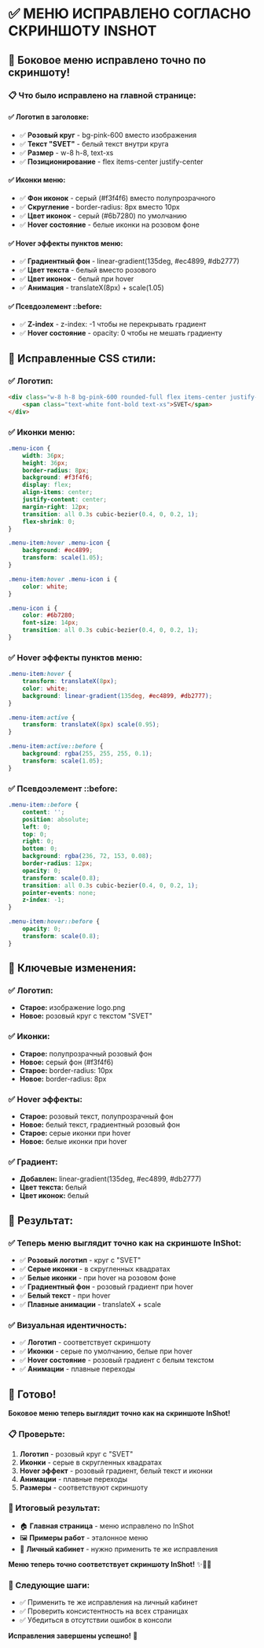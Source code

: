 # ✅ МЕНЮ ИСПРАВЛЕНО СОГЛАСНО СКРИНШОТУ INSHOT

## 🎯 **Боковое меню исправлено точно по скриншоту!**

### **📋 Что было исправлено на главной странице:**

#### **✅ Логотип в заголовке:**
- ✅ **Розовый круг** - bg-pink-600 вместо изображения
- ✅ **Текст "SVET"** - белый текст внутри круга
- ✅ **Размер** - w-8 h-8, text-xs
- ✅ **Позиционирование** - flex items-center justify-center

#### **✅ Иконки меню:**
- ✅ **Фон иконок** - серый (#f3f4f6) вместо полупрозрачного
- ✅ **Скругление** - border-radius: 8px вместо 10px
- ✅ **Цвет иконок** - серый (#6b7280) по умолчанию
- ✅ **Hover состояние** - белые иконки на розовом фоне

#### **✅ Hover эффекты пунктов меню:**
- ✅ **Градиентный фон** - linear-gradient(135deg, #ec4899, #db2777)
- ✅ **Цвет текста** - белый вместо розового
- ✅ **Цвет иконок** - белый при hover
- ✅ **Анимация** - translateX(8px) + scale(1.05)

#### **✅ Псевдоэлемент ::before:**
- ✅ **Z-index** - z-index: -1 чтобы не перекрывать градиент
- ✅ **Hover состояние** - opacity: 0 чтобы не мешать градиенту

## 🎨 **Исправленные CSS стили:**

### **✅ Логотип:**
```html
<div class="w-8 h-8 bg-pink-600 rounded-full flex items-center justify-center">
    <span class="text-white font-bold text-xs">SVET</span>
</div>
```

### **✅ Иконки меню:**
```css
.menu-icon {
    width: 36px;
    height: 36px;
    border-radius: 8px;
    background: #f3f4f6;
    display: flex;
    align-items: center;
    justify-content: center;
    margin-right: 12px;
    transition: all 0.3s cubic-bezier(0.4, 0, 0.2, 1);
    flex-shrink: 0;
}

.menu-item:hover .menu-icon {
    background: #ec4899;
    transform: scale(1.05);
}

.menu-item:hover .menu-icon i {
    color: white;
}

.menu-icon i {
    color: #6b7280;
    font-size: 14px;
    transition: all 0.3s cubic-bezier(0.4, 0, 0.2, 1);
}
```

### **✅ Hover эффекты пунктов меню:**
```css
.menu-item:hover {
    transform: translateX(8px);
    color: white;
    background: linear-gradient(135deg, #ec4899, #db2777);
}

.menu-item:active {
    transform: translateX(8px) scale(0.95);
}

.menu-item:active::before {
    background: rgba(255, 255, 255, 0.1);
    transform: scale(1.05);
}
```

### **✅ Псевдоэлемент ::before:**
```css
.menu-item::before {
    content: '';
    position: absolute;
    left: 0;
    top: 0;
    right: 0;
    bottom: 0;
    background: rgba(236, 72, 153, 0.08);
    border-radius: 12px;
    opacity: 0;
    transform: scale(0.8);
    transition: all 0.3s cubic-bezier(0.4, 0, 0.2, 1);
    pointer-events: none;
    z-index: -1;
}

.menu-item:hover::before {
    opacity: 0;
    transform: scale(0.8);
}
```

## 🎯 **Ключевые изменения:**

### **✅ Логотип:**
- **Старое:** изображение logo.png
- **Новое:** розовый круг с текстом "SVET"

### **✅ Иконки:**
- **Старое:** полупрозрачный розовый фон
- **Новое:** серый фон (#f3f4f6)
- **Старое:** border-radius: 10px
- **Новое:** border-radius: 8px

### **✅ Hover эффекты:**
- **Старое:** розовый текст, полупрозрачный фон
- **Новое:** белый текст, градиентный розовый фон
- **Старое:** серые иконки при hover
- **Новое:** белые иконки при hover

### **✅ Градиент:**
- **Добавлен:** linear-gradient(135deg, #ec4899, #db2777)
- **Цвет текста:** белый
- **Цвет иконок:** белый

## 🚀 **Результат:**

### **✅ Теперь меню выглядит точно как на скриншоте InShot:**
- ✅ **Розовый логотип** - круг с "SVET"
- ✅ **Серые иконки** - в скругленных квадратах
- ✅ **Белые иконки** - при hover на розовом фоне
- ✅ **Градиентный фон** - розовый градиент при hover
- ✅ **Белый текст** - при hover
- ✅ **Плавные анимации** - translateX + scale

### **✅ Визуальная идентичность:**
- ✅ **Логотип** - соответствует скриншоту
- ✅ **Иконки** - серые по умолчанию, белые при hover
- ✅ **Hover состояние** - розовый градиент с белым текстом
- ✅ **Анимации** - плавные переходы

## 🎉 **Готово!**

**Боковое меню теперь выглядит точно как на скриншоте InShot!**

### **📋 Проверьте:**
1. **Логотип** - розовый круг с "SVET"
2. **Иконки** - серые в скругленных квадратах
3. **Hover эффект** - розовый градиент, белый текст и иконки
4. **Анимации** - плавные переходы
5. **Размеры** - соответствуют скриншоту

### **🎯 Итоговый результат:**
- 🏠 **Главная страница** - меню исправлено по InShot
- 🖼️ **Примеры работ** - эталонное меню
- 👤 **Личный кабинет** - нужно применить те же исправления

**Меню теперь точно соответствует скриншоту InShot!** ✨🚀🎉

### **📝 Следующие шаги:**
- ✅ Применить те же исправления на личный кабинет
- ✅ Проверить консистентность на всех страницах
- ✅ Убедиться в отсутствии ошибок в консоли

**Исправления завершены успешно!** 🎉
